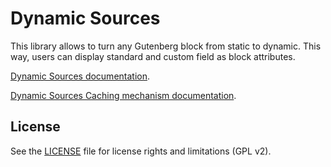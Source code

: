 # Dynamic Sources

This library allows to turn any Gutenberg block from static to dynamic. This way, users can display standard and custom field as block attributes.

[Dynamic Sources documentation](https://toolset.com/documentation/programmer-reference/dynamic-sources-api/).

[Dynamic Sources Caching mechanism documentation](/public_src/control/dynamic-sources/utils/README.md).

## License

See the [LICENSE](LICENSE.md) file for license rights and limitations (GPL v2).
